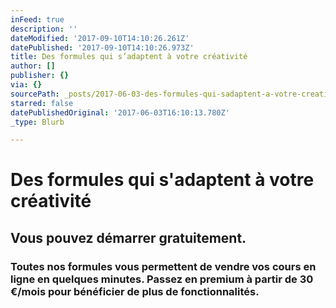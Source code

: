 ```yaml
---
inFeed: true
description: ''
dateModified: '2017-09-10T14:10:26.261Z'
datePublished: '2017-09-10T14:10:26.973Z'
title: Des formules qui s’adaptent à votre créativité
author: []
publisher: {}
via: {}
sourcePath: _posts/2017-06-03-des-formules-qui-sadaptent-a-votre-creativite.md
starred: false
datePublishedOriginal: '2017-06-03T16:10:13.780Z'
_type: Blurb

---
```

# **Des formules qui s'adaptent à votre créativité**

## **Vous pouvez démarrer gratuitement**.

### Toutes nos formules vous permettent de **vendre vos cours en ligne** en quelques minutes. Passez en premium à partir de 30 €/mois pour bénéficier de plus de fonctionnalités.
